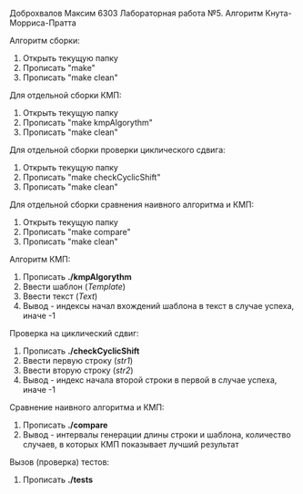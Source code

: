 
Доброхвалов Максим 6303
Лабораторная работа №5. Алгоритм Кнута-Морриса-Пратта

Алгоритм сборки:
1) Открыть текущую папку
2) Прописать "make"
3) Прописать "make clean"

Для отдельной сборки КМП:
1) Открыть текущую папку
2) Прописать "make kmpAlgorythm"
3) Прописать "make clean"

Для отдельной сборки проверки циклического сдвига:
1) Открыть текущую папку
2) Прописать "make checkCyclicShift"
3) Прописать "make clean"

Для отдельной сборки сравнения наивного алгоритма и КМП:
1) Открыть текущую папку
2) Прописать "make compare"
3) Прописать "make clean"

Алгоритм КМП:
1) Прописать __./kmpAlgorythm__
2) Ввести шаблон (_Template_)
3) Ввести текст (_Text_)
4) Вывод - индексы начал вхождений шаблона в текст в случае успеха, иначе -1

Проверка на циклический сдвиг:
1) Прописать __./checkCyclicShift__
2) Ввести первую строку (_str1_)
3) Ввести вторую строку (_str2_)
4) Вывод - индекс начала второй строки в первой в случае успеха, иначе -1

Сравнение наивного алгоритма и КМП:
1) Прописать __./compare__
2) Вывод - интервалы генерации длины строки и шаблона, количество случаев, в которых КМП показывает лучший результат 

Вызов (проверка) тестов:
1) Прописать __./tests__
